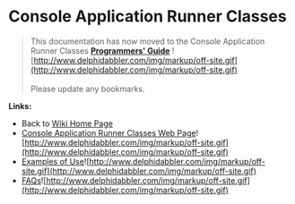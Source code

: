 # Console Application Runner Classes #

> This documentation has now moved to the Console Application Runner Classes **[Programmers' Guide](http://wiki.delphidabbler.com/index.php/Docs/ConsoleAppAPI)** ![http://www.delphidabbler.com/img/markup/off-site.gif](http://www.delphidabbler.com/img/markup/off-site.gif)<br><br>Please update any bookmarks.

**Links:**

  * Back to [Wiki Home Page](Welcome.md)
  * [Console Application Runner Classes Web Page](http://www.delphidabbler.com/software/consoleapp)![http://www.delphidabbler.com/img/markup/off-site.gif](http://www.delphidabbler.com/img/markup/off-site.gif)
  * [Examples of Use](http://wiki.delphidabbler.com/index.php/Docs/ConsoleAppExamples)![http://www.delphidabbler.com/img/markup/off-site.gif](http://www.delphidabbler.com/img/markup/off-site.gif)
  * [FAQs](http://wiki.delphidabbler.com/index.php/FAQs/ConsoleAppClasses)![http://www.delphidabbler.com/img/markup/off-site.gif](http://www.delphidabbler.com/img/markup/off-site.gif)